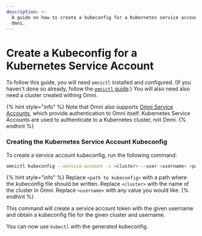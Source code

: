 ```yaml
---
description: >-
  A guide on how to create a kubeconfig for a Kubernetes service account in
  Omni.
---
```


# Create a Kubeconfig for a Kubernetes Service Account

To follow this guide, you will need `omnictl` installed and configured. (If you haven't done so already, follow the [`omnictl` guide](install-and-configure-omnictl.md).) You will also need also need a cluster created withing Omni.

{% hint style="info" %}
Note that Omni also supports [Omni Service Accounts](create-an-omni-service-account.md), which provide authentication to Omni itself. Kubernetes Service Accounts are used to authenticate to a Kubernetes cluster, not Omni.
{% endhint %}

### Creating the Kubernetes Service Account Kubeconfig

To create a service account kubeconfig, run the following command:

```bash
omnictl kubeconfig --service-account -c <cluster> --user <username> <path to kubeconfig>
```

{% hint style="info" %}
&#x20;Replace `<path to kubeconfig>` with a path where the kubeconfig file should be written. Replace `<cluster>` with the name of the cluster in Omni. Replace `<username>` with any value you would like.&#x20;
{% endhint %}

This command will create a service account token with the given username and obtain a kubeconfig file for the given cluster and username.

You can now use `kubectl` with the generated kubeconfig.
